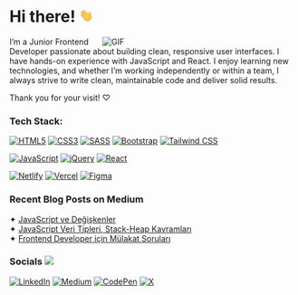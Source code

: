 <h1> Hi there! <img src="https://raw.githubusercontent.com/ABSphreak/ABSphreak/master/gifs/Hi.gif" width="25px"></h1>

<img align="right" src="https://github.com/user-attachments/assets/38a1759f-68fc-4d89-8670-192adf92dbec" alt="GIF" width="340"/>

<div>I’m a Junior Frontend Developer passionate about building clean, responsive user interfaces. I have hands-on experience with JavaScript and React. I enjoy learning new technologies, and whether I’m working independently or within a team, I always strive to write clean, maintainable code and deliver solid results.
    <p> Thank you for your visit! ♡ </p>
</div>

### Tech Stack:
[![HTML5](https://img.shields.io/badge/-HTML5-827a67?style=flat&logo=html5&logoColor=white)](https://www.w3schools.com/html/html_intro.asp)
[![CSS3](https://img.shields.io/badge/-CSS3-827a67?style=flat&logo=css3&logoColor=white)](https://developer.mozilla.org/en-US/docs/Web/CSS)
[![SASS](https://img.shields.io/badge/-SASS-827a67?style=flat&logo=sass&logoColor=white)](https://sass-lang.com/)
[![Bootstrap](https://img.shields.io/badge/-Bootstrap-827a67?style=flat&logo=bootstrap&logoColor=white)](https://getbootstrap.com/)
[![Tailwind CSS](https://img.shields.io/badge/-Tailwind%20CSS-827a67?style=flat&logo=tailwindcss&logoColor=white)](https://tailwindcss.com/)

[![JavaScript](https://img.shields.io/badge/-JavaScript-827a67?style=flat&logo=javascript&logoColor=white)](https://javascript.info/)
[![jQuery](https://img.shields.io/badge/-jQuery-827a67?style=flat&logo=jquery&logoColor=white)](https://jquery.com/)
[![React](https://img.shields.io/badge/-React-827a67?style=flat&logo=react&logoColor=white)](https://react.dev/)
<!-- [![TypeScript](https://img.shields.io/badge/-TypeScript-827a67?style=flat&logo=typescript&logoColor=white)](https://www.typescriptlang.org/) -->

[![Netlify](https://img.shields.io/badge/-Netlify-827a67?style=flat&logo=netlify&logoColor=white)](https://www.netlify.com/)
[![Vercel](https://img.shields.io/badge/-Vercel-827a67?style=flat&logo=vercel&logoColor=white)](https://vercel.com/)
[![Figma](https://img.shields.io/badge/-Figma-827a67?style=flat&logo=figma&logoColor=white)](https://www.figma.com/)

### Recent Blog Posts on Medium
✦ [JavaScript ve Değişkenler](https://medium.com/@rukenerpolat/javascript-ve-de%C4%9Fi%C5%9Fkenler-313621b5842b)  
✦ [JavaScript Veri Tipleri, Stack-Heap Kavramları](https://medium.com/@rukenerpolat/javascript-veri-tipleri-stack-heap-kavramlar%C4%B1-1e2836430a09)  
✦ [Frontend Developer için Mülakat Soruları](https://medium.com/@rukenerpolat/frontend-developer-i%C3%A7in-m%C3%BClakat-sorular%C4%B1-9cfb0d41c87c)  

### Socials <img src="https://media.giphy.com/media/mGcNjsfWAjY5AEZNw6/giphy.gif" width="50">
[![LinkedIn](https://img.shields.io/badge/-LinkedIn-827a67?style=flat&logo=linkedin&logoColor=white)](https://linkedin.com/in/rukenerpolat)
[![Medium](https://img.shields.io/badge/-Medium-827a67?style=flat&logo=medium&logoColor=white)](https://medium.com/@rukenerpolat)
[![CodePen](https://img.shields.io/badge/-CodePen-827a67?style=flat&logo=codepen&logoColor=white)](https://codepen.io/rukenerpolat)
[![X](https://img.shields.io/badge/-X-827a67?style=flat&logo=x&logoColor=white)](https://x.com/rukenerpolat)
